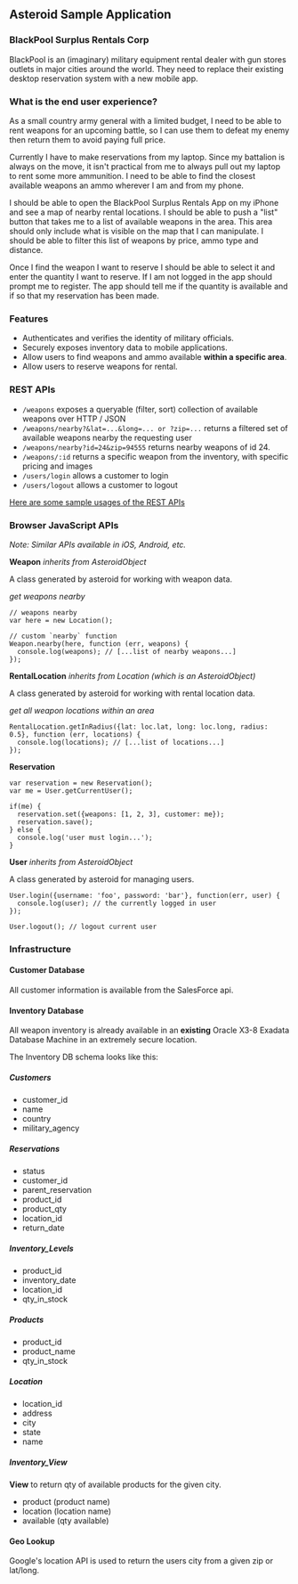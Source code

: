 ## Asteroid Sample Application

### BlackPool Surplus Rentals Corp

BlackPool is an (imaginary) military equipment rental dealer with gun stores outlets in major cities around the world. They need to replace their existing desktop reservation system with a new mobile app.

### What is the end user experience?

As a small country army general with a limited budget, I need to be able to rent weapons for an upcoming battle, so I can use them to defeat my enemy then return them to avoid paying full price.

Currently I have to make reservations from my laptop. Since my battalion is always on the move, it isn't practical from me to always pull out my laptop to rent some more ammunition. I need to be able to find the closest available weapons an ammo wherever I am and from my phone. 

I should be able to open the BlackPool Surplus Rentals App on my iPhone and see a map of nearby rental locations. I should be able to push a "list" button that takes me to a list of available weapons in the area. This area should only include what is visible on the map that I can manipulate. I should be able to filter this list of weapons by price, ammo type and distance.

Once I find the weapon I want to reserve I should be able to select it and enter the quantity I want to reserve. If I am not logged in the app should prompt me to register. The app should tell me if the quantity is available and if so that my reservation has been made.

### Features

 - Authenticates and verifies the identity of military officials.
 - Securely exposes inventory data to mobile applications.
 - Allow users to find weapons and ammo available **within a specific area**.
 - Allow users to reserve weapons for rental.

### REST APIs

 - `/weapons` exposes a queryable (filter, sort) collection of available weapons over HTTP / JSON
 - `/weapons/nearby?&lat=...&long=... or ?zip=...` returns a filtered set of available weapons nearby the requesting user
 - `/weapons/nearby?id=24&zip=94555` returns nearby weapons of id 24.
 - `/weapons/:id` returns a specific weapon from the inventory, with specific pricing and images
 - `/users/login` allows a customer to login
 - `/users/logout` allows a customer to logout

[Here are some sample usages of the REST APIs](sample-api-usage.md)

### Browser JavaScript APIs

*Note: Similar APIs available in iOS, Android, etc.*

**Weapon** _inherits from AsteroidObject_

A class generated by asteroid for working with weapon data.

_get weapons nearby_

    // weapons nearby
    var here = new Location();

    // custom `nearby` function
    Weapon.nearby(here, function (err, weapons) {
      console.log(weapons); // [...list of nearby weapons...]
    });
    
**RentalLocation** _inherits from Location (which is an AsteroidObject)_

A class generated by asteroid for working with rental location data.

_get all weapon locations within an area_

    RentalLocation.getInRadius({lat: loc.lat, long: loc.long, radius: 0.5}, function (err, locations) {
      console.log(locations); // [...list of locations...]
    });

**Reservation**

    var reservation = new Reservation();
    var me = User.getCurrentUser();

    if(me) {
      reservation.set({weapons: [1, 2, 3], customer: me});
      reservation.save();
    } else {
      console.log('user must login...');
    }
    
**User** _inherits from AsteroidObject_

A class generated by asteroid for managing users.

    User.login({username: 'foo', password: 'bar'}, function(err, user) {
      console.log(user); // the currently logged in user
    });

    User.logout(); // logout current user

### Infrastructure

#### Customer Database

All customer information is available from the SalesForce api.

#### Inventory Database

All weapon inventory is already available in an **existing** Oracle X3-8 Exadata Database Machine in an extremely secure location.

The Inventory DB schema looks like this:

##### **Customers**
 - customer_id
 - name
 - country
 - military_agency
 
##### **Reservations**
 - status
 - customer_id
 - parent_reservation
 - product_id
 - product_qty
 - location_id
 - return_date
 
##### **Inventory_Levels**
 - product_id
 - inventory_date
 - location_id
 - qty_in_stock
 
##### **Products**
 - product_id
 - product_name
 - qty_in_stock
 
##### **Location**
 - location_id
 - address
 - city
 - state
 - name

##### **Inventory_View**

**View** to return qty of available products for the given city.

 - product (product name)
 - location (location name)
 - available (qty available)

#### Geo Lookup

Google's location API is used to return the users city from a given zip or lat/long.